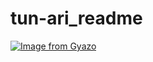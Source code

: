 # tun-ari_readme

[![Image from Gyazo](https://i.gyazo.com/b6c9e110384bd14e1f5b3579313a568e.png)](https://gyazo.com/b6c9e110384bd14e1f5b3579313a568e)
